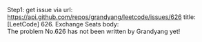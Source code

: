 Step1: get issue via url: https://api.github.com/repos/grandyang/leetcode/issues/626 
 title:[LeetCode] 626. Exchange Seats 
 body:  
 The problem No.626 has not been written by Grandyang yet!